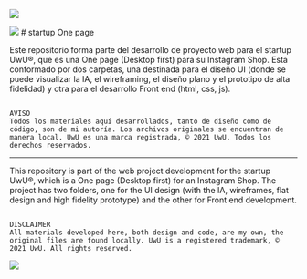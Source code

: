 <a href="https://img.shields.io/github/last-commit/estefaniaportilla/uwu-startup-onepage?style=for-the-badge" rel="lastcommit"><img src="https://img.shields.io/github/last-commit/estefaniaportilla/uwu-startup-onepage?style=for-the-badge" style="max-width:100%;"></a>


<img src="http://eportilla.design/img/uwu-bgred-invert-logo.svg"> # startup One page

Este repositorio forma parte del desarrollo de proyecto web para el startup UwU®, que es una One page (Desktop first) para su Instagram Shop. Esta conformado por dos carpetas, una destinada para el diseño UI (donde se puede visualizar la IA, el wireframing, el diseño plano y el prototipo de alta fidelidad) y otra para el desarrollo Front end (html, css, js).
 
 ~~~
 
AVISO
Todos los materiales aquí desarrollados, tanto de diseño como de código, son de mi autoría. Los archivos originales se encuentran de manera local. UwU es una marca registrada, © 2021 UwU. Todos los derechos reservados.

 ~~~
 
___


This repository is part of the web project development for the startup UwU®, which is a One page (Desktop first) for an Instagram Shop. The project has two folders, one for the UI design (with the IA, wireframes, flat design and high fidelity prototype) and the other for Front end development.

 ~~~
 
DISCLAIMER
 All materials developed here, both design and code, are my own, the original files are found locally. UwU is a registered trademark, © 2021 UwU. All rights reserved.
 
 ~~~
 
<img src="http://eportilla.design/img/uwu-bgred-invert-logo.svg">
